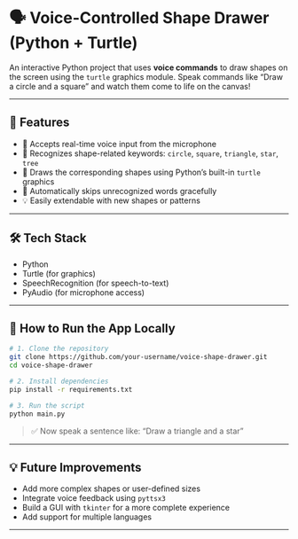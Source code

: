 # 🗣️ Voice-Controlled Shape Drawer (Python + Turtle)

An interactive Python project that uses **voice commands** to draw shapes on the screen using the `turtle` graphics module. Speak commands like “Draw a circle and a square” and watch them come to life on the canvas!

---

## 🌟 Features

- 🎤 Accepts real-time voice input from the microphone  
- 🔺 Recognizes shape-related keywords: `circle`, `square`, `triangle`, `star`, `tree`  
- 🐢 Draws the corresponding shapes using Python’s built-in `turtle` graphics  
- 🔁 Automatically skips unrecognized words gracefully  
- 💡 Easily extendable with new shapes or patterns

---

## 🛠️ Tech Stack

- Python  
- Turtle (for graphics)  
- SpeechRecognition (for speech-to-text)  
- PyAudio (for microphone access)  

---

## 🚀 How to Run the App Locally

```bash
# 1. Clone the repository
git clone https://github.com/your-username/voice-shape-drawer.git
cd voice-shape-drawer

# 2. Install dependencies
pip install -r requirements.txt

# 3. Run the script
python main.py
```

> ✅ Now speak a sentence like:
> “Draw a triangle and a star”

---


## 💡 Future Improvements

- Add more complex shapes or user-defined sizes  
- Integrate voice feedback using `pyttsx3`  
- Build a GUI with `tkinter` for a more complete experience  
- Add support for multiple languages

---

